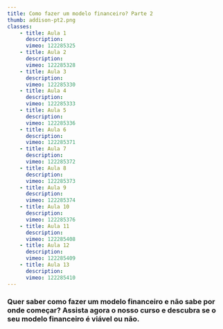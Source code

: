 ```yaml
---
title: Como fazer um modelo financeiro? Parte 2
thumb: addison-pt2.png
classes:
    - title: Aula 1
      description: 
      vimeo: 122285325
    - title: Aula 2
      description: 
      vimeo: 122285328
    - title: Aula 3
      description: 
      vimeo: 122285330
    - title: Aula 4
      description: 
      vimeo: 122285333
    - title: Aula 5
      description: 
      vimeo: 122285336
    - title: Aula 6
      description: 
      vimeo: 122285371
    - title: Aula 7
      description: 
      vimeo: 122285372
    - title: Aula 8
      description: 
      vimeo: 122285373
    - title: Aula 9
      description: 
      vimeo: 122285374
    - title: Aula 10
      description: 
      vimeo: 122285376
    - title: Aula 11
      description: 
      vimeo: 122285408
    - title: Aula 12
      description: 
      vimeo: 122285409
    - title: Aula 13
      description: 
      vimeo: 122285410
---
```

<h3>Quer saber como fazer um modelo financeiro e não sabe por onde começar? Assista agora o nosso curso e descubra se o seu modelo financeiro é viável ou não.</h3>

